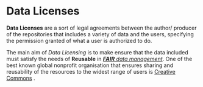 # Data Licenses
**Data Licenses** are a sort of legal agreements between the author/ producer of the repositories that includes a variety of  data and the users, specifying the permission granted of what a user is authorized to do.

The main aim of *Data Licensing* is to make ensure that the data included must satisfy the needs of **Reusable**
in [*__FAIR__ data management*](https://the-turing-way.netlify.app/rdm/fairprinciples.html).
One of the best known global nonprofit organisation that ensures sharing and reusability of the resources to the widest range of users is [Creative Commons](https://creativecommons.org) .
